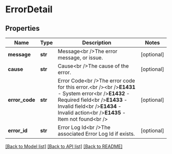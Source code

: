 # ErrorDetail

## Properties
Name | Type | Description | Notes
------------ | ------------- | ------------- | -------------
**message** | **str** | Message&lt;br /&gt;The error message, or issue. | [optional] 
**cause** | **str** | Cause&lt;br /&gt;The cause of the error. | [optional] 
**error_code** | **str** | Error Code&lt;br /&gt;The error code for this error.&lt;br /&gt;&lt;br /&gt;**E1431** - System error&lt;br /&gt;**E1432** - Required field&lt;br /&gt;**E1433** - Invalid field&lt;br /&gt;**E1434** - Invalid action&lt;br /&gt;**E1435** - Item not found&lt;br /&gt; | [optional] 
**error_id** | **str** | Error Log Id&lt;br /&gt;The associated Error Log Id if exists. | [optional] 

[[Back to Model list]](../README.md#documentation-for-models) [[Back to API list]](../README.md#documentation-for-api-endpoints) [[Back to README]](../README.md)

